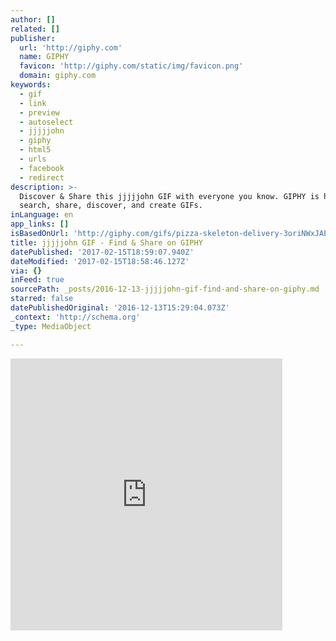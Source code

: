 ```yaml
---
author: []
related: []
publisher:
  url: 'http://giphy.com'
  name: GIPHY
  favicon: 'http://giphy.com/static/img/favicon.png'
  domain: giphy.com
keywords:
  - gif
  - link
  - preview
  - autoselect
  - jjjjjohn
  - giphy
  - html5
  - urls
  - facebook
  - redirect
description: >-
  Discover & Share this jjjjjohn GIF with everyone you know. GIPHY is how you
  search, share, discover, and create GIFs.
inLanguage: en
app_links: []
isBasedOnUrl: 'http://giphy.com/gifs/pizza-skeleton-delivery-3oriNWxJAEYUt59Ego'
title: jjjjjohn GIF - Find & Share on GIPHY
datePublished: '2017-02-15T18:59:07.940Z'
dateModified: '2017-02-15T18:58:46.127Z'
via: {}
inFeed: true
sourcePath: _posts/2016-12-13-jjjjjohn-gif-find-and-share-on-giphy.md
starred: false
datePublishedOriginal: '2016-12-13T15:29:04.073Z'
_context: 'http://schema.org'
_type: MediaObject

---
```

<iframe src="http://cdn.embedly.com/widgets/media.html?src=https%3A%2F%2Fgiphy.com%2Fembed%2F3oriNWxJAEYUt59Ego%2Ftwitter%2Fiframe&amp;src_secure=1&amp;url=http%3A%2F%2Fgiphy.com%2Fgifs%2Fpizza-skeleton-delivery-3oriNWxJAEYUt59Ego&amp;image=https%3A%2F%2Fmedia.giphy.com%2Fmedia%2F3oriNWxJAEYUt59Ego%2Fgiphy.gif&amp;key=b7d04c9b404c499eba89ee7072e1c4f7&amp;type=text%2Fhtml&amp;schema=giphy" width="435" height="435" scrolling="no" frameborder="0" allowfullscreen="" style=""></iframe>